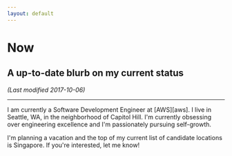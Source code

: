 ```yaml
---
layout: default
---
```


# Now

## A up-to-date blurb on my current status
*(Last modified 2017-10-06)*

---

I am currently a Software Development Engineer at [AWS][aws]. I live in
Seattle, WA, in the neighborhood of Capitol Hill. I'm currently
obsessing over engineering excellence and I'm passionately pursuing
self-growth.

I'm planning a vacation and the top of my current list of candidate
locations is Singapore. If you're interested, let me know!

